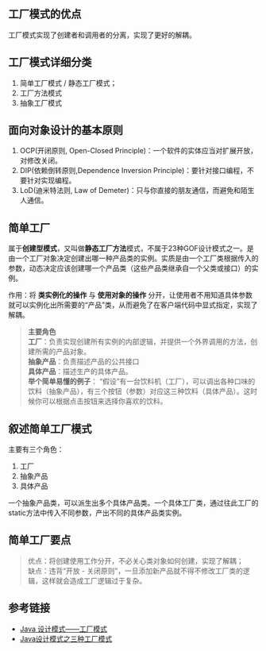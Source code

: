 ## 工厂模式的优点

工厂模式实现了创建者和调用者的分离，实现了更好的解耦。


## 工厂模式详细分类

1) 简单工厂模式 / 静态工厂模式；
2) 工厂方法模式
3) 抽象工厂模式


## 面向对象设计的基本原则

1) OCP(开闭原则, Open-Closed Principle)：一个软件的实体应当对扩展开放，对修改关闭。
2) DIP(依赖倒转原则,Dependence Inversion Principle)：要针对接口编程，不要针对实现编程。
3) LoD(迪米特法则, Law of Demeter)：只与你直接的朋友通信，而避免和陌生人通信。

## 简单工厂

属于**创建型模式**，又叫做**静态工厂方法**模式，不属于23种GOF设计模式之一。是由一个工厂对象决定创建出哪一种产品类的实例。实质是由一个工厂类根据传入的参数，动态决定应该创建哪一个产品类（这些产品类继承自一个父类或接口）的实例。

作用：将 **类实例化的操作** 与 **使用对象的操作** 分开，让使用者不用知道具体参数就可以实例化出所需要的“产品”类，从而避免了在客户端代码中显式指定，实现了解耦。

>**主要角色**  
>**工厂**：负责实现创建所有实例的内部逻辑，并提供一个外界调用的方法，创建所需的产品对象。  
>**抽象产品**：负责描述产品的公共接口  
>**具体产品**：描述生产的具体产品。  
>**举个简单易懂的例子**：
“假设”有一台饮料机（工厂），可以调出各种口味的饮料（抽象产品），有三个按钮（参数）对应这三种饮料（具体产品）。这时候你可以根据点击按钮来选择你喜欢的饮料。

## 叙述简单工厂模式

主要有三个角色：
1. 工厂
2. 抽象产品
3. 具体产品

一个抽象产品类，可以派生出多个具体产品类。一个具体工厂类，通过往此工厂的static方法中传入不同参数，产出不同的具体产品类实例。

## 简单工厂要点

>优点：将创建使用工作分开，不必关心类对象如何创建，实现了解耦；  
>缺点：违背“开放 - 关闭原则”，一旦添加新产品就不得不修改工厂类的逻辑，这样就会造成工厂逻辑过于复杂。

## 参考链接

- [Java 设计模式——工厂模式](https://blog.csdn.net/cs_lwb/article/details/83999073)
- [Java设计模式之三种工厂模式](https://blog.csdn.net/BruceLeeNumberOne/article/details/73888726)